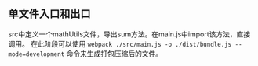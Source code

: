 ## 单文件入口和出口
src中定义一个mathUtils文件，导出sum方法。在main.js中import该方法，直接调用。
在此阶段可以使用 `webpack ./src/main.js -o ./dist/bundle.js --mode=development` 命令来生成打包压缩后的文件。